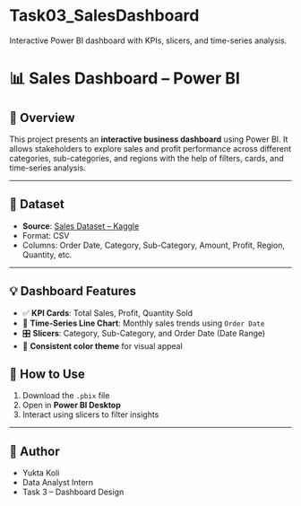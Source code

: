 # Task03_SalesDashboard
Interactive Power BI dashboard with KPIs, slicers, and time-series analysis.
# 📊 Sales Dashboard – Power BI

## 🧾 Overview
This project presents an **interactive business dashboard** using Power BI. It allows stakeholders to explore sales and profit performance across different categories, sub-categories, and regions with the help of filters, cards, and time-series analysis.

---

## 📁 Dataset
- **Source**: [Sales Dataset – Kaggle](https://www.kaggle.com/datasets/shantanugarg274/sales-dataset)
- Format: CSV
- Columns: Order Date, Category, Sub-Category, Amount, Profit, Region, Quantity, etc.

---

## 💡 Dashboard Features

- ✅ **KPI Cards**: Total Sales, Profit, Quantity Sold
- 📅 **Time-Series Line Chart**: Monthly sales trends using `Order Date`
- 🎛 **Slicers**: Category, Sub-Category, and Order Date (Date Range)
- 🎨 **Consistent color theme** for visual appeal


## 🏁 How to Use
1. Download the `.pbix` file
2. Open in **Power BI Desktop**
3. Interact using slicers to filter insights

---

## 📌 Author

- Yukta Koli  
- Data Analyst Intern  
- Task 3 – Dashboard Design

